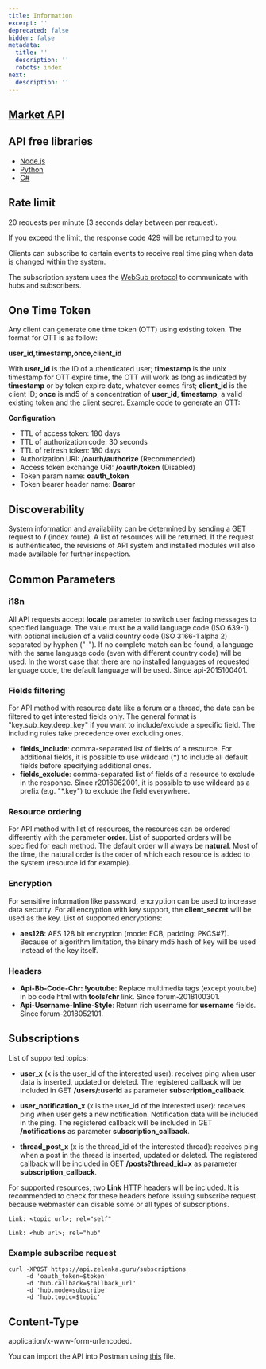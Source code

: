 ```yaml
---
title: Information
excerpt: ''
deprecated: false
hidden: false
metadata:
  title: ''
  description: ''
  robots: index
next:
  description: ''
---
```

## [Market API](https://lzt-market.readme.io)

## API free libraries

- [Node.js](https://github.com/NztForum/node-lzt) 
- [Python](https://github.com/AS7RIDENIED/Lolzteam_Python_Api)
- [C#](https://github.com/fanidamn/LolzMarketAPI)

## Rate limit

20 requests per minute (3 seconds delay between per request).

If you exceed the limit, the response code 429 will be returned to you.

Clients can subscribe to certain events to receive real time ping when data is changed within the system.

The subscription system uses the [WebSub   protocol](https://github.com/w3c/websub) to communicate with hubs and subscribers.

## One Time Token

Any client can generate one time token (OTT) using existing token. The format for OTT is as follow:

**user_id,timestamp,once,client_id**

With **user_id** is the ID of authenticated user; **timestamp** is the unix timestamp for OTT expire time, the OTT will work as long as indicated by **timestamp** or by token expire date, whatever comes first; **client_id** is the client ID; **once** is md5 of a concentration of **user_id**, **timestamp**, a valid existing token and the client secret. Example code to generate an OTT:

**Configuration**

- TTL of access token: 180 days
- TTL of authorization code: 30 seconds
- TTL of refresh token: 180 days
- Authorization URI: **/oauth/authorize** (Recommended)
- Access token exchange URI: **/oauth/token** (Disabled)
- Token param name: **oauth_token**
- Token bearer header name: **Bearer**

## Discoverability

System information and availability can be determined by sending a GET request to **/** (index route). A list of resources will be returned. If the request is authenticated, the revisions of API system and installed modules will also made available for further inspection.

## Common Parameters

### i18n

All API requests accept **locale** parameter to switch user facing messages to specified language. The value must be a valid language code (ISO 639-1) with optional inclusion of a valid country code (ISO 3166-1 alpha 2) separated by hyphen ("-"). If no complete match can be found, a language with the same language code (even with different country code) will be used. In the worst case that there are no installed languages of requested language code, the default language will be used. Since api-2015100401.

### Fields filtering

For API method with resource data like a forum or a thread, the data can be filtered to get interested fields only. The general format is "key.sub_key.deep_key" if you want to include/exclude a specific field. The including rules take precedence over excluding ones.

- **fields_include**: comma-separated list of fields of a resource. For additional fields, it is possible to use wildcard (**\***) to include all default fields before specifying additional ones.
- **fields_exclude**: comma-separated list of fields of a resource to exclude in the response. Since r2016062001, it is possible to use wildcard as a prefix (e.g. "\*.key") to exclude the field everywhere.

### Resource ordering

For API method with list of resources, the resources can be ordered differently with the parameter **order**. List of supported orders will be specified for each method. The default order will always be **natural**. Most of the time, the natural order is the order of which each resource is added to the system (resource id for example).

### Encryption

For sensitive information like password, encryption can be used to increase data security. For all encryption with key support, the **client_secret** will be used as the key. List of supported encryptions:

- **aes128**: AES 128 bit encryption (mode: ECB, padding: PKCS#7). Because of algorithm limitation, the binary md5 hash of key will be used instead of the key itself.

### Headers

- **Api-Bb-Code-Chr: !youtube**: Replace multimedia tags (except youtube) in bb code html with **tools/chr** link. Since forum-2018100301.
- **Api-Username-Inline-Style**: Return rich username for **username** fields. Since forum-2018052101.

## Subscriptions

List of supported topics:

- **user_x** (x is the user_id of the interested user): receives ping when user data is inserted, updated or deleted. The registered callback will be included in GET **/users/:userId** as parameter **subscription_callback**.

- **user_notification_x** (x is the user_id of the interested user): receives ping when user gets a new notification. Notification data will be included in the ping. The registered callback will be included in GET **/notifications** as parameter **subscription_callback**.

- **thread_post_x** (x is the thread_id of the interested thread): receives ping when a post in the thread is inserted, updated or deleted. The registered callback will be included in GET **/posts?thread_id=x** as parameter **subscription_callback**.

For supported resources, two **Link** HTTP headers will be included. It is recommended to check for these headers before issuing subscribe request because webmaster can disable some or all types of subscriptions.

`Link: <topic url>; rel="self"`

`Link: <hub url>; rel="hub"`

### Example subscribe request

```
curl -XPOST https://api.zelenka.guru/subscriptions     
     -d 'oauth_token=$token'
     -d 'hub.callback=$callback_url'
     -d 'hub.mode=subscribe'
     -d 'hub.topic=$topic'
```

## Content-Type

application/x-www-form-urlencoded.

You can import the API into Postman using [this](https://google.com) file.